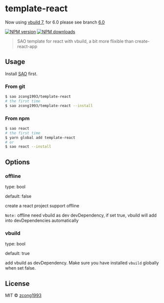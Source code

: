 # template-react

Now using [vbuild 7](https://github.com/egoist/vbuild), for 6.0 please see branch [6.0](https://github.com/zcong1993/template-react/tree/6.0)

[![NPM version](https://img.shields.io/npm/v/template-react.svg?style=flat)](https://npmjs.com/package/template-react) [![NPM downloads](https://img.shields.io/npm/dm/template-react.svg?style=flat)](https://npmjs.com/package/template-react)

> SAO template for react with vbuild, a bit more flixible than create-react-app

## Usage

Install [SAO](https://github.com/egoist/sao) first.

### From git

```bash
$ sao zcong1993/template-react
# the first time
$ sao zcong1993/template-react --install
```

### From npm

```bash
$ sao react
# the first time
$ yarn global add template-react
# or
$ sao react --install
```

## Options

### offline
type: bool

default: false

create a react project support offline

`Note:` offline need vbuild as dev devDependency, if set true, vbuild will add into devDependencies automatically

### vbuild
type: bool

default: true

add vbuild as devDependency. Make sure you have installed `vbuild` globally when set false.

## License

MIT &copy; [zcong1993](github.com/zcong1993)
